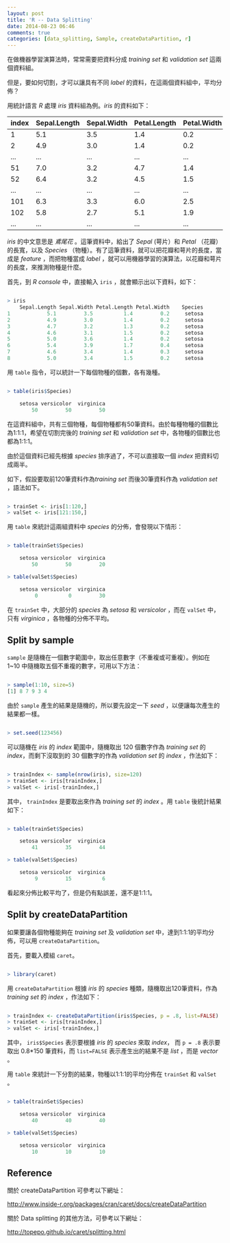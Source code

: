 ```yaml
---
layout: post
title: 'R -- Data Splitting'
date: 2014-08-23 06:46
comments: true
categories: [data_splitting, Sample, createDataPartition, r]
---
```


在做機器學習演算法時，常常需要把資料分成 *training set* 和 *validation set* 這兩個資料組。

但是，要如何切割，才可以讓具有不同 *label* 的資料，在這兩個資料組中，平均分佈？


用統計語言 *R* 處理 *iris* 資料組為例。*iris* 的資料如下：


| index| Sepal.Length| Sepal.Width| Petal.Length| Petal.Width|   Species
| ---- | ----------- | ---------- | ----------- | ---------- | ----------
| 1    |        5.1  |       3.5  |        1.4  |       0.2  |   setosa
| 2    |        4.9  |       3.0  |        1.4  |       0.2  |   setosa
| ...  |        ...  |       ...  |        ...  |       ...  |   ...... 
| 51   |        7.0  |       3.2  |        4.7  |       1.4  |   versicolor
| 52   |        6.4  |       3.2  |        4.5  |       1.5  |   versicolor
| ...  |        ...  |       ...  |        ...  |       ...  |   ...... 
| 101  |        6.3  |       3.3  |        6.0  |       2.5  |   virginica
| 102  |        5.8  |       2.7  |        5.1  |       1.9  |   virginica
| ...  |        ...  |       ...  |        ...  |       ...  |   ...... 

<!--more-->


*iris* 的中文意思是 *鳶尾花* 。這筆資料中，給出了 *Sepal* (萼片）和 *Petal* （花瓣）的長寬，以及 *Species* （物種）。有了這筆資料，就可以把花瓣和萼片的長度，當成是 *feature* ，而把物種當成 *label* ，就可以用機器學習的演算法，以花瓣和萼片的長度，來推測物種是什麼。


首先，到 *R console* 中，直接輸入 `iris` ，就會顯示出以下資料，如下：



```R

> iris
    Sepal.Length Sepal.Width Petal.Length Petal.Width    Species
1            5.1         3.5          1.4         0.2     setosa
2            4.9         3.0          1.4         0.2     setosa
3            4.7         3.2          1.3         0.2     setosa
4            4.6         3.1          1.5         0.2     setosa
5            5.0         3.6          1.4         0.2     setosa
6            5.4         3.9          1.7         0.4     setosa
7            4.6         3.4          1.4         0.3     setosa
8            5.0         3.4          1.5         0.2     setosa

```


用 `table` 指令，可以統計一下每個物種的個數，各有幾種。



```R

> table(iris$Species)

    setosa versicolor  virginica 
        50         50         50 

```


在這資料組中，共有三個物種，每個物種都有50筆資料。由於每種物種的個數比為1:1:1，希望在切割完後的 *training set* 和 *validation set* 中，各物種的個數比也都為1:1:1。


由於這個資料已經先根據 *species* 排序過了，不可以直接取一個 *index* 把資料切成兩半。

如下，假設要取前120筆資料作為*training set* 而後30筆資料作為 *validation set* ，語法如下。



```R

> trainSet <- iris[1:120,]
> valSet <- iris[121:150,]

```


用 `table` 來統計這兩組資料中 *species* 的分佈，會發現以下情形：



```R

> table(trainSet$Species)

    setosa versicolor  virginica 
        50         50         20 

> table(valSet$Species)

    setosa versicolor  virginica 
         0          0         30 

```


在 `trainSet` 中，大部分的 *species* 為 *setosa* 和 *versicolor* ，而在 `valSet` 中，只有 *virginica* ，各物種的分佈不平均。


## Split by sample


`sample` 是隨機在一個數字範圍中，取出任意數字（不重複或可重複）。例如在 1~10 中隨機取五個不重複的數字，可用以下方法：



```R

> sample(1:10, size=5)
[1] 8 7 9 3 4

```


由於 `sample` 產生的結果是隨機的，所以要先設定一下 *seed* ，以便讓每次產生的結果都一樣。



```R

> set.seed(123456)

```


可以隨機在 *iris* 的 *index* 範圍中，隨機取出 120 個數字作為 *training set* 的 *index*，而剩下沒取到的 30 個數字的作為 *validation set* 的 *index* ，作法如下：



```R

> trainIndex <- sample(nrow(iris), size=120)
> trainSet <- iris[trainIndex,]
> valSet <- iris[-trainIndex,]

```


其中， `trainIndex` 是要取出來作為 *training set* 的 *index* 。用 `table` 後統計結果如下：



```R

> table(trainSet$Species)

    setosa versicolor  virginica 
        41         35         44 

> table(valSet$Species)

    setosa versicolor  virginica 
         9         15          6 

```


看起來分佈比較平均了，但是仍有點誤差，還不是1:1:1。


## Split by createDataPartition


如果要讓各個物種能夠在 *training set* 及 *validation set* 中，達到1:1:1的平均分佈，可以用 `createDataPartition`。


首先，要載入模組 `caret`。



```R

> library(caret)

```


用 `createDataPartition` 根據 *iris* 的 *species* 種類，隨機取出120筆資料，作為 *training set* 的 *index* ，作法如下：



```R

> trainIndex <- createDataPartition(iris$Species, p = .8, list=FALSE)
> trainSet <- iris[trainIndex,]
> valSet <- iris[-trainIndex,]

```


其中， `iris$Species` 表示要根據 *iris* 的 *species* 來取 *index*， 而 `p = .8` 表示要取出 0.8*150 筆資料，而 `list=FALSE` 表示產生出的結果不是 *list* ，而是 *vector* 。


用 `table` 來統計一下分割的結果，物種以1:1:1的平均分佈在 `trainSet` 和 `valSet` 。



```R

> table(trainSet$Species)

    setosa versicolor  virginica 
        40         40         40 

> table(valSet$Species)

    setosa versicolor  virginica 
        10         10         10 

```


## Reference


關於 createDataPartition 可參考以下網址：

http://www.inside-r.org/packages/cran/caret/docs/createDataPartition


關於 Data splitting 的其他方法，可參考以下網址：

http://topepo.github.io/caret/splitting.html

